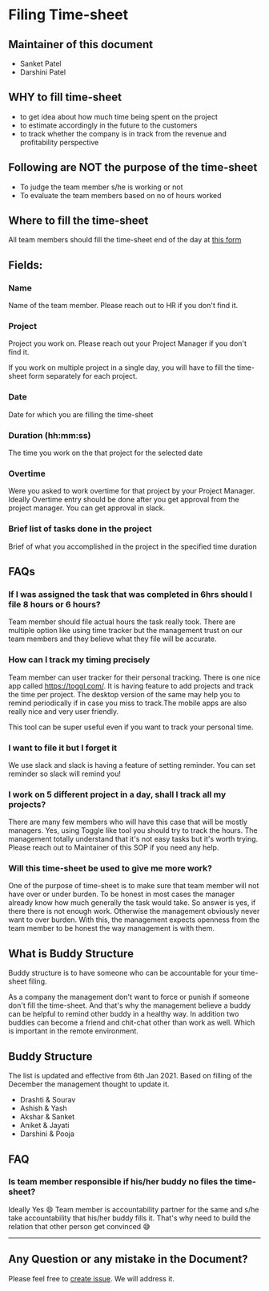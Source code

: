 # Filing Time-sheet

## Maintainer of this document

- Sanket Patel
- Darshini Patel

## WHY to fill time-sheet

- to get idea about how much time being spent on the project
- to estimate accordingly in the future to the customers
- to track whether the company is in track from the revenue and profitability perspective

## Following are NOT the purpose of the time-sheet

- To judge the team member s/he is working or not
- To evaluate the team members based on no of hours worked

## Where to fill the time-sheet

All team members should fill the time-sheet end of the day at [this form](https://docs.google.com/forms/d/e/1FAIpQLSdxVo6YTJ4WmkvVeNZ6N4m24ORFiQFHLxJuGQt1uCqFkVLx6g/viewform)

## Fields:

### Name

Name of the team member. Please reach out to HR if you don't find it.

### Project

Project you work on. Please reach out your Project Manager if you don't find it.

If you work on multiple project in a single day, you will have to fill the time-sheet form separately for each project.

### Date

Date for which you are filling the time-sheet

### Duration (hh:mm:ss)

The time you work on the that project for the selected date

### Overtime

Were you asked to work overtime for that project by your Project Manager. Ideally Overtime entry should be done after you get approval from the project manager. You can get approval in slack.

### Brief list of tasks done in the project

Brief of what you accomplished in the project in the specified time duration

## FAQs

### If I was assigned the task that was completed in 6hrs should I file 8 hours or 6 hours?

Team member should file actual hours the task really took. There are multiple option like using time tracker but the management trust on our team members and they believe what they file will be accurate.

### How can I track my timing precisely

Team member can user tracker for their personal tracking. There is one nice app called https://toggl.com/. It is having feature to add projects and track the time per project. The desktop version of the same may help you to remind periodically if in case you miss to track.The mobile apps are also really nice and very user friendly.

This tool can be super useful even if you want to track your personal time.

### I want to file it but I forget it

We use slack and slack is having a feature of setting reminder. You can set reminder so slack will remind you!

### I work on 5 different project in a day, shall I track all my projects?

There are many few members who will have this case that will be mostly managers. Yes, using Toggle like tool you should try to track the hours. The management totally understand that it's not easy tasks but it's worth trying. Please reach out to Maintainer of this SOP if you need any help.

### Will this time-sheet be used to give me more work?

One of the purpose of time-sheet is to make sure that team member will not have over or under burden. To be honest in most cases the manager already know how much generally the task would take. So answer is yes, if there there is not enough work. Otherwise the management obviously never want to over burden. With this, the management expects openness from the team member to be honest the way management is with them.

## What is Buddy Structure

Buddy structure is to have someone who can be accountable for your time-sheet filing.

As a company the management don't want to force or punish if someone don't fill the time-sheet. And that's why the management believe a buddy can be helpful to remind other buddy in a healthy way. In addition two buddies can become a friend and chit-chat other than work as well. Which is important in the remote environment.

## Buddy Structure

The list is updated and effective from 6th Jan 2021. Based on filling of the December the management thought to update it.

- Drashti & Sourav
- Ashish & Yash
- Akshar & Sanket
- Aniket & Jayati
- Darshini & Pooja

## FAQ

### Is team member responsible if his/her buddy no files the time-sheet?

Ideally Yes 😄 Team member is accountability partner for the same and s/he take accountability that his/her buddy fills it. That's why need to build the relation that other person get convinced 😅

---

## Any Question or any mistake in the Document?

Please feel free to [create issue](https://github.com/redsoftware-hq/docs.github.io/issues). We will address it.
